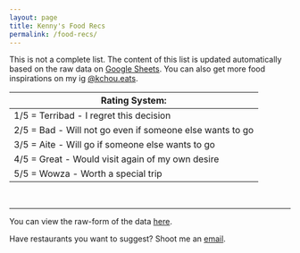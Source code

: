 ```yaml
---
layout: page
title: Kenny's Food Recs
permalink: /food-recs/
---
```


This is not a complete list. The content of this list is updated automatically based on the raw data on [Google Sheets](https://docs.google.com/spreadsheets/d/1442-rzE9VLjcUoT80eWfmoxuxG2ZJrOAK4UG_LzO4dA/edit#gid=0). You can also get more food inspirations on my ig [@kchou.eats](https://www.instagram.com/kchou.eats/).

|**Rating System**:|
| -- |
| 1/5 = Terribad - I regret this decision | 
| 2/5 = Bad - Will not go even if someone else wants to go | 
| 3/5 = Aite - Will go if someone else wants to go  | 
| 4/5 = Great - Would visit again of my own desire  | 
| 5/5 = Wowza - Worth a special trip | 

<br>

<html>
<!-- Include jQuery -->
    <!-- Include DataTables CSS and JS -->
    <link rel="stylesheet" type="text/css" href="https://cdn.datatables.net/1.11.5/css/jquery.dataTables.css">
    <link rel="stylesheet" href="https://cdnjs.cloudflare.com/ajax/libs/mdb-ui-kit/3.10.0/mdb.min.css" />
    <script src="https://code.jquery.com/jquery-3.6.0.min.js"></script>
    <script type="text/javascript" charset="utf8" src="https://cdn.datatables.net/1.11.5/js/jquery.dataTables.js"></script>
    <!-- Google API -->
    <script src="https://apis.google.com/js/api.js"></script>
    <script>
        // Your API KEY
        const API_KEY = "AIzaSyAwEg3jNDMdedb4v6HAwEKwHON2dtMtIbI";
        // Function to fetch data from Google Sheets
        function fetchData() {
            // Spreadsheet ID and range
            const spreadsheetId = "1442-rzE9VLjcUoT80eWfmoxuxG2ZJrOAK4UG_LzO4dA";
            const range = "A:G"; // Replace with your sheet name
            gapi.client.sheets.spreadsheets.values.get({
                spreadsheetId: spreadsheetId,
                range: range,
            }).then(function(response) {
                const values = response.result.values;
                buildTable(values);
            });
        }
        // Function to build HTML table
        function buildTable(data) {
            const table = document.createElement("table");
            const thead = table.createTHead();
            const tbody = table.createTBody();
            // Add classes and IDs to the table
            table.classList.add("table");
            table.classList.add("table-hover");
            table.id = "rec_table";
            // Create table headers
            const headerRow = thead.insertRow();
            data[0].forEach(function(cellData) {
                const th = document.createElement("th");
                th.textContent = cellData;
                headerRow.appendChild(th);
            });
            // Create table rows with data
            for (let i = 1; i < data.length; i++) {
                const row = tbody.insertRow();
                data[i].forEach(function(cellData) {
                    const cell = row.insertCell();
                    cell.textContent = cellData;
                });
            }
            // Append the table to a container element
            const tableContainer = document.getElementById("table-container");
            tableContainer.appendChild(table);
            // Initialize DataTables on the table to make it sortable
            $(table).DataTable(
                 {"order": [[1, "desc"]],
                  "pageLength": 25,
                  "lengthMenu": [[10, 25, 50, 100, 200, -1], [10, 25, 50, 100, 200, "All"]],
                  }
            );
        }
        // Initialize Google API client
        function initClient() {
            gapi.client.init({
                apiKey: API_KEY,
                discoveryDocs: ["https://sheets.googleapis.com/$discovery/rest?version=v4"],
            }).then(function() {
                fetchData();
            });
        }
        // Load Google API client
        gapi.load("client", initClient);
    </script>
<body>
    <div class="table-container" id="table-container"></div>
</body>
</html>

---

You can view the raw-form of the data [here](https://docs.google.com/spreadsheets/d/1442-rzE9VLjcUoT80eWfmoxuxG2ZJrOAK4UG_LzO4dA/edit#gid=0).

Have restaurants you want to suggest? Shoot me an [email](kennethfchou@gmail.com).
